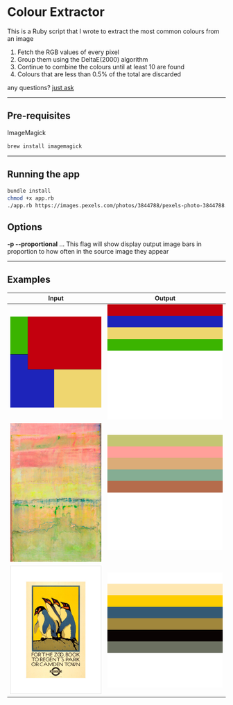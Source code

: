 # Colour Extractor
This is a Ruby script that I wrote to extract the most common colours from an image

  1. Fetch the RGB values of every pixel
  2. Group them using the DeltaE(2000) algorithm
  3. Continue to combine the colours until at least 10 are found
  4. Colours that are less than 0.5% of the total are discarded

any questions? [just ask](https://github.com/johnpash)

---

## Pre-requisites
ImageMagick  
```bash
brew install imagemagick
```

---

## Running the app
```bash
bundle install
chmod +x app.rb
./app.rb https://images.pexels.com/photos/3844788/pexels-photo-3844788.jpeg
```

## Options
**-p --proportional** ... This flag will show display output image bars in proportion to how often in the source image they appear

---

## Examples
|Input|Output|
|---|---|
|![Sample input 1](./images/in/1.jpg)|![Sample output 1](./images/out/1.jpg)|
|![Sample input 2](./images/in/2.jpg)|![Sample output 2](./images/out/2.jpg)|
|![Sample input 3](./images/in/3.jpg)|![Sample output 3](./images/out/3.jpg)|
